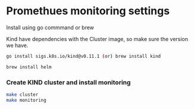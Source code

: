 # Promethues monitoring settings

Install using go commmand or brew

Kind have dependencies with the Cluster image, so make sure the version we have.

```bash
go install sigs.k8s.io/kind@v0.11.1 (or) brew install kind
```

```bash
brew install helm
```

### Create KIND cluster and install monitoring

```bash
make cluster
make monitoring
```

